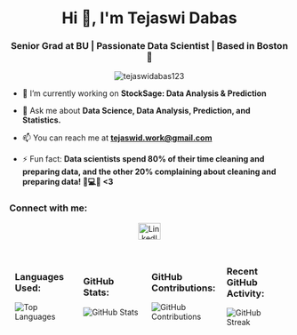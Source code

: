 <!-- Tejaswidabas -->

<h1 align="center">Hi 👋, I'm Tejaswi Dabas</h1>
<h3 align="center">Senior Grad at BU | Passionate Data Scientist | Based in Boston 🌆</h3>

<p align="center">
  <img src="https://komarev.com/ghpvc/?username=tejaswidabas123&label=Profile%20views&color=0e75b6&style=flat" alt="tejaswidabas123" />
</p>

- 🔭 I’m currently working on **StockSage: Data Analysis & Prediction**

- 💬 Ask me about **Data Science, Data Analysis, Prediction, and Statistics.**

- 📫 You can reach me at **tejaswid.work@gmail.com**

- ⚡ Fun fact: **Data scientists spend 80% of their time cleaning and preparing data, and the other 20% complaining about cleaning and preparing data! 🧹💻🤣 <3**

<!-- Connect with me -->
<h3 align="left">Connect with me:</h3>
<p align="center">
  <a href="https://www.linkedin.com/in/tejasdabas/" target="_blank">
    <img align="center" src="https://upload.wikimedia.org/wikipedia/commons/thumb/8/81/LinkedIn_icon.svg/2048px-LinkedIn_icon.svg.png" alt="LinkedIn" height="30" width="40" />
  </a>
  <!-- Add more social icons here -->
</p>


<!-- Languages Used and GitHub Stats -->
<div style="display: flex; justify-content: space-around; align-items: center; flex-wrap: nowrap;">
  <!-- Languages Used -->
  <div style="flex: 1; margin: 10px;">
    <h3 align="left">Languages Used:</h3>
    <img src="https://github-readme-stats.vercel.app/api/top-langs/?username=tejaswidabas123&layout=compact&theme=radical" alt="Top Languages" />
  </div>

  <!-- GitHub Stats -->
  <div style="flex: 1; margin: 10px;">
    <h3 align="left">GitHub Stats:</h3>
    <img src="https://github-readme-stats.vercel.app/api?username=tejaswidabas123&show_icons=true&theme=radical" alt="GitHub Stats" />
  </div>

  <!-- GitHub Contributions -->
  <div style="flex: 1; margin: 10px;">
    <h3 align="left">GitHub Contributions:</h3>
    <img src="https://github-readme-stats.vercel.app/api?username=tejaswidabas123&hide_title=true&show_icons=true&count_private=true&hide=prs,issues&theme=radical" alt="GitHub Contributions" />
  </div>

  <!-- Recent GitHub Activity -->
  <div style="flex: 1; margin: 10px;">
    <h3 align="left">Recent GitHub Activity:</h3>
    <img src="https://github-readme-streak-stats.herokuapp.com/?user=tejaswidabas123&theme=radical" alt="GitHub Streak" />
  </div>



